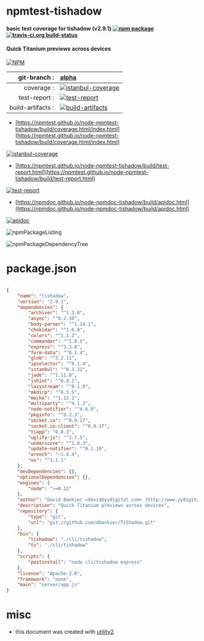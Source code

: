 # npmtest-tishadow

#### basic test coverage for  tishadow (v2.9.1)  [![npm package](https://img.shields.io/npm/v/npmtest-tishadow.svg?style=flat-square)](https://www.npmjs.org/package/npmtest-tishadow) [![travis-ci.org build-status](https://api.travis-ci.org/npmtest/node-npmtest-tishadow.svg)](https://travis-ci.org/npmtest/node-npmtest-tishadow)

#### Quick Titanium previews across devices

[![NPM](https://nodei.co/npm/tishadow.png?downloads=true&downloadRank=true&stars=true)](https://www.npmjs.com/package/tishadow)

| git-branch : | [alpha](https://github.com/npmtest/node-npmtest-tishadow/tree/alpha)|
|--:|:--|
| coverage : | [![istanbul-coverage](https://npmtest.github.io/node-npmtest-tishadow/build/coverage.badge.svg)](https://npmtest.github.io/node-npmtest-tishadow/build/coverage.html/index.html)|
| test-report : | [![test-report](https://npmtest.github.io/node-npmtest-tishadow/build/test-report.badge.svg)](https://npmtest.github.io/node-npmtest-tishadow/build/test-report.html)|
| build-artifacts : | [![build-artifacts](https://npmtest.github.io/node-npmtest-tishadow/glyphicons_144_folder_open.png)](https://github.com/npmtest/node-npmtest-tishadow/tree/gh-pages/build)|

- [https://npmtest.github.io/node-npmtest-tishadow/build/coverage.html/index.html](https://npmtest.github.io/node-npmtest-tishadow/build/coverage.html/index.html)

[![istanbul-coverage](https://npmtest.github.io/node-npmtest-tishadow/build/screenCapture.buildCi.browser.%252Ftmp%252Fbuild%252Fcoverage.lib.html.png)](https://npmtest.github.io/node-npmtest-tishadow/build/coverage.html/index.html)

- [https://npmtest.github.io/node-npmtest-tishadow/build/test-report.html](https://npmtest.github.io/node-npmtest-tishadow/build/test-report.html)

[![test-report](https://npmtest.github.io/node-npmtest-tishadow/build/screenCapture.buildCi.browser.%252Ftmp%252Fbuild%252Ftest-report.html.png)](https://npmtest.github.io/node-npmtest-tishadow/build/test-report.html)

- [https://npmdoc.github.io/node-npmdoc-tishadow/build/apidoc.html](https://npmdoc.github.io/node-npmdoc-tishadow/build/apidoc.html)

[![apidoc](https://npmdoc.github.io/node-npmdoc-tishadow/build/screenCapture.buildCi.browser.%252Ftmp%252Fbuild%252Fapidoc.html.png)](https://npmdoc.github.io/node-npmdoc-tishadow/build/apidoc.html)

![npmPackageListing](https://npmtest.github.io/node-npmtest-tishadow/build/screenCapture.npmPackageListing.svg)

![npmPackageDependencyTree](https://npmtest.github.io/node-npmtest-tishadow/build/screenCapture.npmPackageDependencyTree.svg)



# package.json

```json

{
    "name": "tishadow",
    "version": "2.9.1",
    "dependencies": {
        "archiver": "^1.3.0",
        "async": "^0.2.10",
        "body-parser": "^1.14.1",
        "chokidar": "^1.6.0",
        "colors": "^1.1.2",
        "commander": "^1.0.5",
        "express": "^3.3.8",
        "form-data": "^0.1.4",
        "glob": "^3.2.11",
        "ipselector": "^0.1.4",
        "istanbul": "^0.3.22",
        "jade": "^1.11.0",
        "jshint": "^0.9.1",
        "lazystream": "^0.1.0",
        "mkdirp": "^0.3.5",
        "mocha": "^1.12.1",
        "multiparty": "^4.1.2",
        "node-notifier": "^4.6.0",
        "pkginfo": "^0.2.3",
        "socket.io": "^0.9.17",
        "socket.io-client": "^0.9.17",
        "tiapp": "0.0.3",
        "uglify-js": "^2.7.5",
        "underscore": "^1.8.3",
        "update-notifier": "^0.1.10",
        "wrench": "~1.4.4",
        "ws": "^1.1.1"
    },
    "devDependencies": {},
    "optionalDependencies": {},
    "engines": {
        "node": ">=0.12"
    },
    "author": "David Bankier <david@yydigital.com> (http://www.yydigital.com)",
    "description": "Quick Titanium previews across devices",
    "repository": {
        "type": "git",
        "url": "git://github.com/dbankier/TiShadow.git"
    },
    "bin": {
        "tishadow": "./cli/tishadow",
        "ts": "./cli/tishadow"
    },
    "scripts": {
        "postinstall": "node cli/tishadow express"
    },
    "license": "Apache-2.0",
    "framework": "none",
    "main": "server/app.js"
}
```



# misc
- this document was created with [utility2](https://github.com/kaizhu256/node-utility2)

